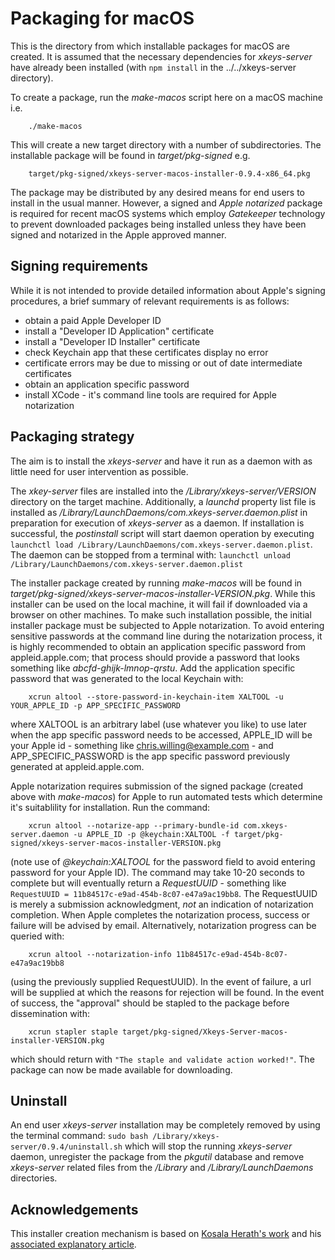 # Packaging for macOS

This is the directory from which installable packages for macOS are created. It is assumed that the necessary dependencies for _xkeys-server_ have already been installed (with `npm install` in the ../../xkeys-server directory).

To create a package, run the _make-macos_ script here on a macOS machine i.e.
```
    ./make-macos
```
This will create a new target directory with a number of subdirectories. The installable package will be found in _target/pkg-signed_ e.g.
```
    target/pkg-signed/xkeys-server-macos-installer-0.9.4-x86_64.pkg
``` 
The package may be distributed by any desired means for end users to install in the usual manner. However, a signed and _Apple notarized_ package is required for recent macOS systems which employ _Gatekeeper_ technology to prevent downloaded packages being installed unless they have been signed and notarized in the Apple approved manner.

## Signing requirements

While it is not intended to provide detailed information about Apple's signing procedures, a brief summary of relevant requirements is as follows:

- obtain a paid Apple Developer ID
- install a "Developer ID Application" certificate
- install a "Developer ID Installer" certificate
- check Keychain app that these certificates display no error
- certificate errors may be due to missing or out of date intermediate certificates
- obtain an application specific password
- install XCode - it's command line tools are required for Apple notarization

## Packaging strategy

The aim is to install the _xkeys-server_ and have it run as a daemon with as little need for user intervention as possible.

The _xkey-server_ files are installed into the _/Library/xkeys-server/VERSION_ directory on the target machine. Additionally, a _launchd_ property list file is installed as _/Library/LaunchDaemons/com.xkeys-server.daemon.plist_ in preparation for execution of _xkeys-server_ as a daemon. If installation is successful, the _postinstall_ script will start daemon operation by executing `launchctl load /Library/LaunchDaemons/com.xkeys-server.daemon.plist`. The daemon can be stopped from a terminal with: `launchctl unload /Library/LaunchDaemons/com.xkeys-server.daemon.plist`

The installer package created by running _make-macos_ will be found in _target/pkg-signed/xkeys-server-macos-installer-VERSION.pkg_. While this installer can be used on the local machine, it will fail if downloaded via a browser on other machines. To make such installation possible, the initial installer package must be subjected to Apple notarization. To avoid entering sensitive passwords at the command line during the notarization process, it is highly recommended to obtain an application specific password from appleid.apple.com; that process should provide a password that looks something like _abcfd-ghijk-lmnop-qrstu_. Add the application specific password that was generated to the local Keychain with:
```
    xcrun altool --store-password-in-keychain-item XALTOOL -u YOUR_APPLE_ID -p APP_SPECIFIC_PASSWORD
```
where XALTOOL is an arbitrary label (use whatever you like) to use later when the app specific password needs to be accessed, APPLE_ID will be your Apple id - something like chris.willing@example.com - and APP_SPECIFIC_PASSWORD is the app specific password previously generated at appleid.apple.com.

Apple notarization requires submission of the signed package (created above with _make-macos_) for Apple to run automated tests which determine it's suitablility for installation. Run the command:
```
    xcrun altool --notarize-app --primary-bundle-id com.xkeys-server.daemon -u APPLE_ID -p @keychain:XALTOOL -f target/pkg-signed/xkeys-server-macos-installer-VERSION.pkg
```
(note use of _@keychain:XALTOOL_ for the password field to avoid entering password for your Apple ID).
The command may take 10-20 seconds to complete but will eventually return a _RequestUUID_ - something like `RequestUUID = 11b84517c-e9ad-454b-8c07-e47a9ac19bb8`. The RequestUUID is merely a submission acknowledgment, _not_ an indication of notarization completion. When Apple completes the notarization process, success or failure will be advised by email. Alternatively, notarization progress can be queried with:
```
    xcrun altool --notarization-info 11b84517c-e9ad-454b-8c07-e47a9ac19bb8
```
(using the previously supplied RequestUUID).
In the event of failure, a url will be supplied at which the reasons for rejection will be found. In the event of success, the "approval" should be stapled to the package before dissemination with:
```
    xcrun stapler staple target/pkg-signed/Xkeys-Server-macos-installer-VERSION.pkg
```
which should return with `"The staple and validate action worked!"`. The package can now be made available for downloading.


## Uninstall

An end user _xkeys-server_ installation may be completely removed by using the terminal command: `sudo bash /Library/xkeys-server/0.9.4/uninstall.sh` which will stop the running _xkeys-server_ daemon, unregister the package from the _pkgutil_ database and remove _xkeys-server_ related files from the _/Library_ and _/Library/LaunchDaemons_ directories.

## Acknowledgements

This installer creation mechanism is based on [Kosala Herath's work](https://github.com/KosalaHerath/macos-installer-builder) and his [associated explanatory article](https://medium.com/swlh/the-easiest-way-to-build-macos-installer-for-your-application-34a11dd08744).
